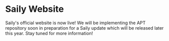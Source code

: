 # Saily Website
Saily's official website is now live! We will be implementing the APT repository soon in preparation for a Saily update which will be released later this year. Stay tuned for more information!
